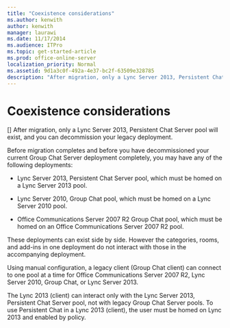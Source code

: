 ```yaml
---
title: "Coexistence considerations"
ms.author: kenwith
author: kenwith
manager: laurawi
ms.date: 11/17/2014
ms.audience: ITPro
ms.topic: get-started-article
ms.prod: office-online-server
localization_priority: Normal
ms.assetid: 9d1a3c0f-492a-4e37-bc2f-63509e328785
description: "After migration, only a Lync Server 2013, Persistent Chat Server pool will exist, and you can decommission your legacy deployment."
---
```


# Coexistence considerations
[]
After migration, only a Lync Server 2013, Persistent Chat Server pool will exist, and you can decommission your legacy deployment.
  
Before migration completes and before you have decommissioned your current Group Chat Server deployment completely, you may have any of the following deployments:
  
- Lync Server 2013, Persistent Chat Server pool, which must be homed on a Lync Server 2013 pool.
    
- Lync Server 2010, Group Chat pool, which must be homed on a Lync Server 2010 pool.
    
- Office Communications Server 2007 R2 Group Chat pool, which must be homed on an Office Communications Server 2007 R2 pool.
    
These deployments can exist side by side. However the categories, rooms, and add-ins in one deployment do not interact with those in the accompanying deployment.
  
Using manual configuration, a legacy client (Group Chat client) can connect to one pool at a time for Office Communications Server 2007 R2, Lync Server 2010, Group Chat, or Lync Server 2013.
  
The Lync 2013 (client) can interact only with the Lync Server 2013, Persistent Chat Server pool, not with legacy Group Chat Server pools. To use Persistent Chat in a Lync 2013 (client), the user must be homed on Lync 2013 and enabled by policy.
  

